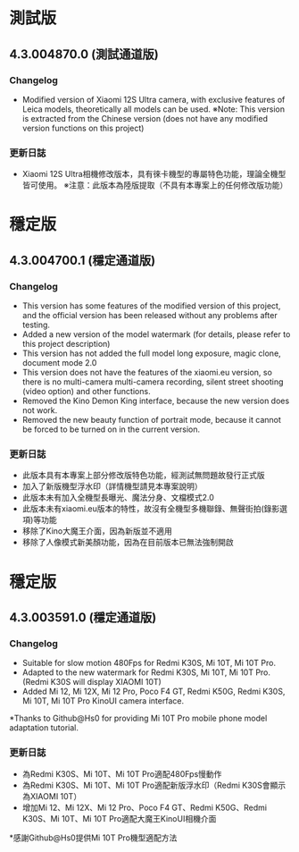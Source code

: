 # 測試版
## 4.3.004870.0 (測試通道版)
### Changelog
- Modified version of Xiaomi 12S Ultra camera, with exclusive features of Leica models, theoretically all models can be used.
※Note: This version is extracted from the Chinese version (does not have any modified version functions on this project)

### 更新日誌
- Xiaomi 12S Ultra相機修改版本，具有徠卡機型的專屬特色功能，理論全機型皆可使用。
※注意：此版本為陸版提取（不具有本專案上的任何修改版功能）

# 穩定版
## 4.3.004700.1 (穩定通道版)
### Changelog
- This version has some features of the modified version of this project, and the official version has been released without any problems after testing.
- Added a new version of the model watermark (for details, please refer to this project description)
- This version has not added the full model long exposure, magic clone, document mode 2.0
- This version does not have the features of the xiaomi.eu version, so there is no multi-camera multi-camera recording, silent street shooting (video option) and other functions.
- Removed the Kino Demon King interface, because the new version does not work.
- Removed the new beauty function of portrait mode, because it cannot be forced to be turned on in the current version.

### 更新日誌
- 此版本具有本專案上部分修改版特色功能，經測試無問題故發行正式版
- 加入了新版機型浮水印（詳情機型請見本專案說明）
- 此版本未有加入全機型長曝光、魔法分身、文檔模式2.0
- 此版本未有xiaomi.eu版本的特性，故沒有全機型多機聯錄、無聲街拍(錄影選項)等功能
- 移除了Kino大魔王介面，因為新版並不適用
- 移除了人像模式新美顏功能，因為在目前版本已無法強制開啟

# 穩定版
## 4.3.003591.0 (穩定通道版)
### Changelog
- Suitable for slow motion 480Fps for Redmi K30S, Mi 10T, Mi 10T Pro.
- Adapted to the new watermark for Redmi K30S, Mi 10T, Mi 10T Pro. (Redmi K30S will display XIAOMI 10T)
- Added Mi 12, Mi 12X, Mi 12 Pro, Poco F4 GT, Redmi K50G, Redmi K30S, Mi 10T, Mi 10T Pro KinoUI camera interface.

*Thanks to Github@Hs0 for providing Mi 10T Pro mobile phone model adaptation tutorial.

### 更新日誌
- 為Redmi K30S、Mi 10T、Mi 10T Pro適配480Fps慢動作
- 為Redmi K30S、Mi 10T、Mi 10T Pro適配新版浮水印（Redmi K30S會顯示為XIAOMI 10T）
- 增加Mi 12、Mi 12X、Mi 12 Pro、Poco F4 GT、Redmi K50G、Redmi K30S、Mi 10T、Mi 10T Pro適配大魔王KinoUI相機介面

*感謝Github@Hs0提供Mi 10T Pro機型適配方法
